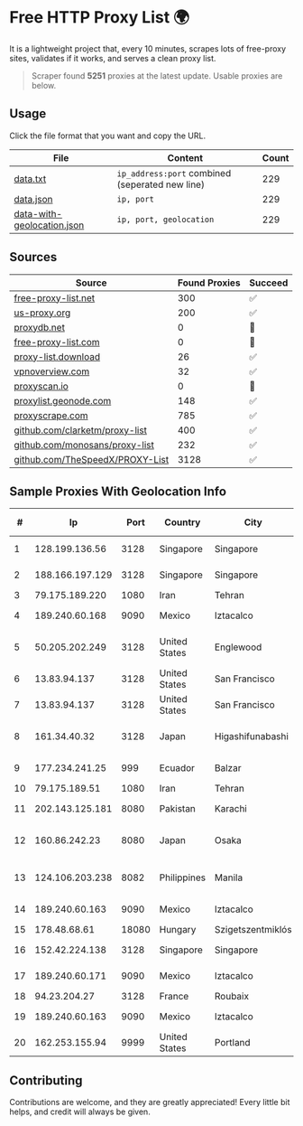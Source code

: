 
# Free HTTP Proxy List 🌍

It is a lightweight project that, every 10 minutes, scrapes lots of free-proxy sites, validates if it works, and serves a clean proxy list.


> Scraper found **5251** proxies at the latest update. Usable proxies are below.

## Usage

Click the file format that you want and copy the URL.


|File|Content|Count|
|----|-------|-----|
|[data.txt](https://raw.githubusercontent.com/themiralay/Proxy-List-World/master/data.txt)|`ip_address:port` combined (seperated new line)|229|
|[data.json](https://raw.githubusercontent.com/themiralay/Proxy-List-World/master/data.json)|`ip, port`|229|
|[data-with-geolocation.json](https://raw.githubusercontent.com/themiralay/Proxy-List-World/master/data-with-geolocation.json)|`ip, port, geolocation`|229|

## Sources

|Source|Found Proxies|Succeed|
|------|-------------|-------|
|[free-proxy-list.net](https://free-proxy-list.net)|300|✅|
|[us-proxy.org](https://www.us-proxy.org)|200|✅|
|[proxydb.net](http://proxydb.net)|0|🚫|
|[free-proxy-list.com](https://free-proxy-list.com/?page=&port=&type%5B%5D=http&type%5B%5D=https&up_time=0&search=Search)|0|🚫|
|[proxy-list.download](https://www.proxy-list.download/HTTP)|26|✅|
|[vpnoverview.com](https://vpnoverview.com/privacy/anonymous-browsing/free-proxy-servers)|32|✅|
|[proxyscan.io](https://www.proxyscan.io)|0|🚫|
|[proxylist.geonode.com](https://proxylist.geonode.com/api/proxy-list?limit=300&page=1&sort_by=lastChecked&sort_type=desc&protocols=http,https)|148|✅|
|[proxyscrape.com](https://api.proxyscrape.com/v2/?request=displayproxies&protocol=http&timeout=10000&country=all&ssl=all&anonymity=all)|785|✅|
|[github.com/clarketm/proxy-list](https://raw.githubusercontent.com/clarketm/proxy-list/master/proxy-list-raw.txt)|400|✅|
|[github.com/monosans/proxy-list](https://raw.githubusercontent.com/monosans/proxy-list/main/proxies/http.txt)|232|✅|
|[github.com/TheSpeedX/PROXY-List](https://raw.githubusercontent.com/TheSpeedX/PROXY-List/master/http.txt)|3128|✅|


## Sample Proxies With Geolocation Info

|#|Ip|Port|Country|City|Internet Service Provider|
|-|--|----|-------|----|-------------------------|
|1|128.199.136.56|3128|Singapore|Singapore|DigitalOcean, LLC|
|2|188.166.197.129|3128|Singapore|Singapore|DigitalOcean, LLC|
|3|79.175.189.220|1080|Iran|Tehran|Afranet|
|4|189.240.60.168|9090|Mexico|Iztacalco|Uninet S.A. de C.V.|
|5|50.205.202.249|3128|United States|Englewood|Comcast Cable Communications, LLC|
|6|13.83.94.137|3128|United States|San Francisco|Microsoft Corporation|
|7|13.83.94.137|3128|United States|San Francisco|Microsoft Corporation|
|8|161.34.40.32|3128|Japan|Higashifunabashi|NTT PC Communications, Inc.|
|9|177.234.241.25|999|Ecuador|Balzar|Vasquez Burgos Livington|
|10|79.175.189.51|1080|Iran|Tehran|Afranet|
|11|202.143.125.181|8080|Pakistan|Karachi|Satcomm (Pvt.) Ltd.|
|12|160.86.242.23|8080|Japan|Osaka|Sony Network Communications Inc|
|13|124.106.203.238|8082|Philippines|Manila|Philippine Long Distance Telephone Co.|
|14|189.240.60.163|9090|Mexico|Iztacalco|Uninet S.A. de C.V.|
|15|178.48.68.61|18080|Hungary|Szigetszentmiklós|UPC|
|16|152.42.224.138|3128|Singapore|Singapore|DigitalOcean, LLC|
|17|189.240.60.171|9090|Mexico|Iztacalco|Uninet S.A. de C.V.|
|18|94.23.204.27|3128|France|Roubaix|OVH SAS|
|19|189.240.60.163|9090|Mexico|Iztacalco|Uninet S.A. de C.V.|
|20|162.253.155.94|9999|United States|Portland|Reprise Hosting|



## Contributing

Contributions are welcome, and they are greatly appreciated! Every
little bit helps, and credit will always be given.

